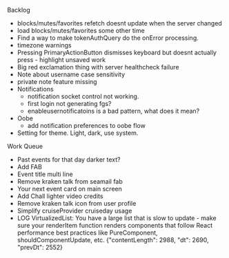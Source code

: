 Backlog
* blocks/mutes/favorites refetch doesnt update when the server changed
* load blocks/mutes/favorites some other time
* Find a way to make tokenAuthQuery do the onError processing.
* timezone warnings
* Pressing PrimaryActionButton dismisses keyboard but doesnt actually press - highlight unsaved work
* Big red exclamation thing with server healthcheck failure
* Note about username case sensitivity
* private note feature missing
* Notifications
  * notification socket control not working.
  * first login not generating fgs?
  * enableusernotificatoins is a bad pattern, what does it mean?
* Oobe
  * add notification preferences to oobe flow
* Setting for theme. Light, dark, use system.

Work Queue
* Past events for that day darker text?
* Add FAB
* Event title multi line
* Remove kraken talk from seamail fab
* Your next event card on main screen
* Add Chall lighter video credits
* Remove kraken talk icon from user profile 
* Simplify cruiseProvider cruiseday usage
*  LOG  VirtualizedList: You have a large list that is slow to update - make sure your renderItem function renders components that follow React performance best practices like PureComponent, shouldComponentUpdate, etc. {"contentLength": 2988, "dt": 2690, "prevDt": 2552}

